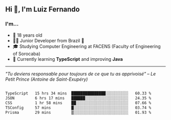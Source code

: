 <h2>Hi 👋, I'm Luiz Fernando</h2>

### I'm...
* 🤟 18 years old
* 👨‍💻 Junior Developer from Brazil 💚
* 🎓 Studying Computer Engineering at FACENS (Faculty of Engineering of Sorocaba)
* 🔭 Currently learning **TypeScript** and improving **Java**

---

_"Tu deviens responsable pour toujours de ce que tu as apprivoisé" – Le Petit Prince (Antoine de Saint-Exupéry)_

##

<!--START_SECTION:waka-->

```txt
TypeScript   15 hrs 34 mins  ███████████████░░░░░░░░░░   60.33 %
JSON         6 hrs 17 mins   ██████░░░░░░░░░░░░░░░░░░░   24.35 %
CSS          1 hr 58 mins    ██░░░░░░░░░░░░░░░░░░░░░░░   07.66 %
TSConfig     57 mins         █░░░░░░░░░░░░░░░░░░░░░░░░   03.74 %
Prisma       29 mins         ▒░░░░░░░░░░░░░░░░░░░░░░░░   01.93 %
```

<!--END_SECTION:waka-->
